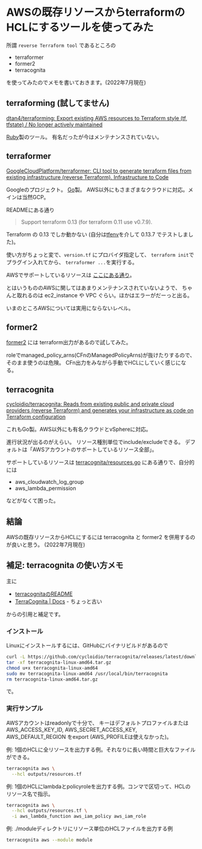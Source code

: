 # AWSの既存リソースからterraformのHCLにするツールを使ってみた

所謂 `reverse Terraform tool` であるところの

- terraformer
- former2
- terracognita

を使ってみたのでメモを書いておきます。(2022年7月現在)


## terraforming (試してません)

[dtan4/terraforming: Export existing AWS resources to Terraform style (tf, tfstate) / No longer actively maintained](https://github.com/dtan4/terraforming)

[Ruby](https://www.ruby-lang.org/)製のツール。
有名だったが今はメンテナンスされていない。


## terraformer

[GoogleCloudPlatform/terraformer: CLI tool to generate terraform files from existing infrastructure (reverse Terraform). Infrastructure to Code](https://github.com/GoogleCloudPlatform/terraformer)

Googleのプロジェクト。
[Go](https://go.dev/)製。
AWS以外にもさまざまなクラウドに対応。メインは当然GCP。

READMEにある通り
> Support terraform 0.13 (for terraform 0.11 use v0.7.9). 

Terraform の 0.13 でしか動かない
(自分は[tfenv](https://github.com/tfutils/tfenv)を介して 0.13.7 でテストしました)。

使い方がちょっと変で、`version.tf` にプロバイダ指定して、
`terraform init`でプラグイン入れてから、
`terraformer ...`を実行する。

AWSでサポートしているリソースは
[ここにある通り](https://github.com/GoogleCloudPlatform/terraformer/blob/master/docs/aws.md#supported-services)。

とはいうもののAWSに関してはあまりメンテナンスされていないようで、
ちゃんと取れるのは ec2_instance や VPC ぐらい。ほかはエラーがだーっと出る。

いまのところAWSについては実用にならないレベル。


## former2

[former2](https://github.com/iann0036/former2)
には terraform出力があるので試してみた。

roleでmanaged_policy_arns(CFnのManagedPolicyArns)が抜けたりするので、
そのまま使うのは危険。
CFn出力をみながら手動でHCLにしていく感じになる。


## terracognita

[cycloidio/terracognita: Reads from existing public and private cloud providers (reverse Terraform) and generates your infrastructure as code on Terraform configuration](https://github.com/cycloidio/terracognita/)

これもGo製。AWS以外にも有名クラウドとvSphereに対応。

進行状況が出るのがえらい。
リソース種別単位でinclude/excludeできる。
デフォルトは「AWSアカウントのサポートしているリソース全部」。

サポートしているリソースは
[terracognita/resources.go](https://github.com/cycloidio/terracognita/blob/master/aws/resources.go)
にある通りで、自分的には
- aws_cloudwatch_log_group
- aws_lambda_permission

などがなくて困った。


## 結論

AWSの既存リソースからHCLにするには
terracognita と former2 を併用するのが良いと思う。
(2022年7月現在)


## 補足: terracognita の使い方メモ

主に
- [terracognitaのREADME](https://github.com/cycloidio/terracognita)
- [TerraCognita | Docs](https://docs.cycloid.io/open-source-software/terracognita.html) - ちょっと古い

からの引用と補足です。

### インストール

Linuxにインストールするには、GitHubにバイナリビルドがあるので

```bash
curl -L https://github.com/cycloidio/terracognita/releases/latest/download/terracognita-linux-amd64.tar.gz -o terracognita-linux-amd64.tar.gz
tar -xf terracognita-linux-amd64.tar.gz
chmod u+x terracognita-linux-amd64
sudo mv terracognita-linux-amd64 /usr/local/bin/terracognita
rm terracognita-linux-amd64.tar.gz
```
で。


### 実行サンプル

AWSアカウントはreadonlyで十分で、
キーはデフォルトプロファイルまたは
AWS_ACCESS_KEY_ID,
AWS_SECRET_ACCESS_KEY,
AWS_DEFAULT_REGION
をexport (AWS_PROFILEは使えなかった)。

例: 1個のHCLに全リソースを出力する例。それなりに長い時間と巨大なファイルができる。
```bash
terracognita aws \
  --hcl outputs/resources.tf
```

例: 1個のHCLにlambdaとpolicyroleを出力する例。コンマで区切って、HCLのリソース名で指示。
```bash
terracognita aws \
  --hcl outputs/resources.tf \
  -i aws_lambda_function aws_iam_policy aws_iam_role
```


例: ./moduleディレクトリにリソース単位のHCLファイルを出力する例
```bash
terracognita aws --module module
```
